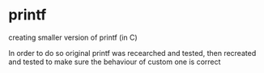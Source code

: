 # printf
creating smaller version of printf (in C)

In order to do so original printf was recearched and tested, then recreated and tested to make sure the behaviour of custom one is correct
